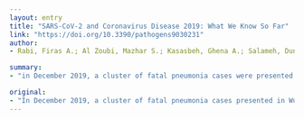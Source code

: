 ```yaml
---
layout: entry
title: "SARS-CoV-2 and Coronavirus Disease 2019: What We Know So Far"
link: "https://doi.org/10.3390/pathogens9030231"
author:
- Rabi, Firas A.; Al Zoubi, Mazhar S.; Kasasbeh, Ghena A.; Salameh, Dunia M.; Al-Nasser, Amjad D.

summary:
- "in December 2019, a cluster of fatal pneumonia cases were presented in Wuhan, China. They were caused by a previously unknown coronavirus. All patients had been associated with the Wuhan Wholefood market. The virus spread rapidly and public health authorities in China initiated a containment effort. By that time, travelers had carried the virus to many countries. Researchers raced to uncover the origin of the virus, understand the pathogenesis of the disease, define the risk factors, and work on vaccine development."

original:
- "In December 2019, a cluster of fatal pneumonia cases presented in Wuhan, China. They were caused by a previously unknown coronavirus. All patients had been associated with the Wuhan Wholefood market, where seafood and live animals are sold. The virus spread rapidly and public health authorities in China initiated a containment effort. However, by that time, travelers had carried the virus to many countries, sparking memories of the previous coronavirus epidemics, severe acute respiratory syndrome (SARS) and Middle East respiratory syndrome (MERS), and causing widespread media attention and panic. Based on clinical criteria and available serological and molecular information, the new disease was called coronavirus disease of 2019 (COVID-19), and the novel coronavirus was called SARS Coronavirus-2 (SARS-CoV-2), emphasizing its close relationship to the 2002 SARS virus (SARS-CoV). The scientific community raced to uncover the origin of the virus, understand the pathogenesis of the disease, develop treatment options, define the risk factors, and work on vaccine development. Here we present a summary of current knowledge regarding the novel coronavirus and the disease it causes."
---
```


